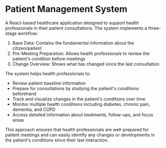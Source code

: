 # Patient Management System

A React-based healthcare application designed to support health professionals in their patient consultations. The system implements a three-stage workflow:

1. Base Data: Contains the fundamental information about the citizen/patient
2. Pre-Meeting Preparation: Allows health professionals to review the patient's condition before meetings
3. Change Overview: Shows what has changed since the last consultation

The system helps health professionals to:
- Review patient baseline information
- Prepare for consultations by studying the patient's conditions beforehand
- Track and visualize changes in the patient's conditions over time
- Monitor multiple health conditions including diabetes, chronic pain, dementia, and COPD
- Access detailed information about treatments, follow-ups, and focus areas

This approach ensures that health professionals are well-prepared for patient meetings and can easily identify any changes or developments in the patient's conditions since their last interaction.
